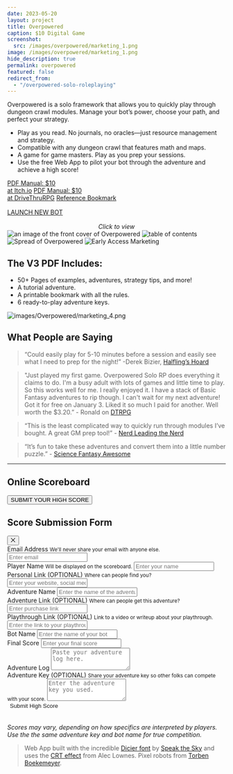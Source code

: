 ```yaml
---
date: 2023-05-20
layout: project
title: Overpowered
caption: $10 Digital Game
screenshot:
  src: /images/overpowered/marketing_1.png
image: /images/overpowered/marketing_1.png
hide_description: true
permalink: overpowered
featured: false
redirect_from:
  - "/overpowered-solo-roleplaying"
---
```


Overpowered is a solo framework that allows you to quickly play through dungeon crawl modules. Manage your bot’s power, choose your path, and perfect your strategy. 

- Play as you read. No journals, no oracles—just resource management and strategy.
- Compatible with any dungeon crawl that features math and maps.
- A game for game masters. Play as you prep your sessions.
- Use the free Web App to pilot your bot through the adventure and achieve a high score!

<div class="shopping-buttons" style="border: none;">
<a target="_blank" href="https://technicalgrimoire.itch.io/overpowered" class="btn btn-primary itchBTN">PDF Manual: $10<br>at Itch.io</a>
<a target="_blank" href="https://legacy.drivethrurpg.com/product/421856/Overpowered-Solo-Roleplaying" class="btn btn-primary dtrpgBTN">PDF Manual: $10<br>at DriveThruRPG</a>
<a target="_blank" href="/images/overpowered/Bookmark.pdf" class="btn btn-primary">Reference Bookmark</a>
</div>

<div class="row" style="justify-content: center;">
  <div style="margin:1rem 0rem;" class="overBar1 col-2"></div>
  <a target="_blank" href="/overpowered-app" class="col-6 btn btn-primary btn-OP">LAUNCH NEW BOT</a>
  <div style="margin:1rem 0rem;" class="overBar2 col-2"></div>
</div>

<div id="images" class="shopping-images">
<p style="margin: 0px;padding:0px;text-align:center;font-style:italic;">Click to view</p>
<img src="/images/overpowered/V3Manual_1.png" alt="an image of the front cover of Overpowered">
<img src="/images/overpowered/pages_1.png" alt="table of contents">
<img src="/images/Overpowered/pages_2.png" alt="Spread of Overpowered">
<img src="/images/Overpowered/pages_3.png" alt="Early Access Marketing">
</div>

## The V3 PDF Includes:

- 50+ Pages of examples, adventures, strategy tips, and more!
- A tutorial adventure.
- A printable bookmark with all the rules.
- 6 ready-to-play adventure keys.

<img src="/images/Overpowered/marketing_4.png" alt="images/Overpowered/marketing_4.png">

## What People are Saying

> “Could easily play for 5-10 minutes before a session and easily see what I need to prep for the night!” -Derek Bizier, [Halfling’s Hoard](https://halflingshoard.wordpress.com/about/)

> "Just played my first game. Overpowered Solo RP does everything it claims to do. I'm a busy adult with lots of games and little time to play. So this works well for me. I really enjoyed it. I have a stack of Basic Fantasy adventures to rip though. I can't wait for my next adventure! Got it for free on January 3. Liked it so much I paid for another. Well worth the $3.20.” - Ronald on [DTRPG](https://www.drivethrurpg.com/en/product/421856/overpowered)

> “This is the least complicated way to quickly run through modules I’ve bought. A great GM prep tool!” - [Nerd Leading the Nerd](https://www.youtube.com/watch?v=U-Oy0Yn_sV4)

> “It’s fun to take these adventures and convert them into a little number puzzle.” - [Science Fantasy Awesome](https://www.youtube.com/watch?v=lHPakkHDEbc)

<hr class="endShoppingImages">

## Online Scoreboard

<div class="shopping-buttons" style="border-bottom: none;">
  <button class="btn btn-primary" onClick="openSubmitModal()">SUBMIT YOUR HIGH SCORE</button>
</div>

<!--Hidden High Score Submission Form!-->
<section id="submitModal" class="overpoweredModal modal-hidden">
  <div class="row">
    <h2>Score Submission Form</h2>
    <button class="modal-close">⨉</button>
  </div>
  <form name="overpoweredScoreboard" method="POST" data-netlify="true" netlify-honeypot="bot-field">
    <p style="display:none;">
    <label>
      Don’t fill this out if you’re human: <input name="bot-field" />
    </label>
  </p>
    <div class="form-group">
      <label for="overpoweredEmail">Email Address</label>
      <small id="emailHelp" class="form-text text-muted">We'll never share your email with anyone else.</small>
      <input type="email" name="overpoweredEmail" class="form-control" required id="overpoweredEmail" aria-describedby="emailHelp" placeholder="Enter email">
    </div>
    <div class="form-group">
      <label for="overpoweredName">Player Name</label>
      <small id="nameHelp" class="form-text text-muted">Will be displayed on the scoreboard.</small>
      <input type="text" name="overpoweredName" class="form-control" required id="overpoweredName" aria-describedby="nameHelp" placeholder="Enter your name">
    </div>
    <div class="form-group">
      <label for="overpoweredLink">Personal Link (OPTIONAL)</label>
      <small id="linkHelp" class="form-text text-muted">Where can people find you?</small>
      <input type="text" class="form-control" id="overpoweredLink" name="overpoweredLink" aria-describedby="linkHelp"
        placeholder="Enter your website, social media, etc">
    </div>
    <div class="form-group">
      <label for="overpoweredAdventure">Adventure Name</label>
      <input type="text" class="form-control" id="overpoweredAdventure" required name="overpoweredAdventure" aria-describedby="adventureHelp" placeholder="Enter the name of the adventure you played">
    </div>
    <div class="form-group">
      <label for="overpoweredAdventureLink">Adventure Link (OPTIONAL)</label>
      <small id="adventureLinkHelp" class="form-text text-muted">Where can people get this adventure?</small>
      <input type="text" class="form-control" id="overpoweredAdventureLink" name="overpoweredAdventureLink" aria-describedby="adventureLinkHelp" placeholder="Enter purchase link">
    </div>
    <div class="form-group">
      <label for="playthroughLink">Playthrough Link (OPTIONAL)</label>
      <small id="adventureLinkHelp" class="form-text text-muted">Link to a video or writeup about your playthrough.</small>
      <input type="text" class="form-control" id="playthroughLink" name="playthroughLink" aria-describedby="playthroughLinkHelp"
        placeholder="Enter the link to your playthrough">
    </div>
    <div class="form-group">
      <label for="botName">Bot Name</label>
      <input type="text" class="form-control" id="botName" name="botName" required aria-describedby="botNameHelp" placeholder="Enter the name of your bot">
    </div>
    <div class="form-group">
      <label for="finalScore">Final Score</label>
      <input type="text" class="form-control" id="finalScore" name="finalScore" required aria-describedby="finalScoreHelp" placeholder="Enter your final score">
    </div>
    <div class="form-group">
      <label for="overpoweredAdventureLog">Adventure Log</label>
      <textarea class="form-control" id="overpoweredAdventureLog" name="overpoweredAdventureLog" required rows="3" placeholder="Paste your adventure log here."></textarea>
    </div>
    <div class="form-group">
      <label for="overpoweredAdventureKey">Adventure Key (OPTIONAL)</label>
      <small id="adventureLinkHelp" class="form-text text-muted">Share your adventure key so other folks can compete with your score.</small>
      <textarea class="form-control" id="overpoweredAdventureKey" name="overpoweredAdventureKey" rows="3" placeholder="Enter the adventure key you used."></textarea>
    </div>
    <button type="submit" class="btn btn-primary"
      style="color: var(--OPwhite);background-color: var(--OPd6);border: none;">Submit High Score</button>
  </form>
</section>

<div class="modal-overlay modal-hidden"></div>

<table class="overpowered-scores" id="overpowered-table">
</table>

*Scores may vary, depending on how specifics are interpreted by players. Use the the same adventure key and bot name for true competition.*

> Web App built with the incredible [Dicier font](https://speakthesky.itch.io/typeface-dicier) by [Speak the Sky](https://speakthesky.com/) and uses the [CRT effect](http://aleclownes.com/2017/02/01/crt-display.html) from Alec Lownes. Pixel robots from [Torben Boekemeyer]([https://mounirtohami.itch.io/26-animated-pixelart-robots](https://torbenboekemeyer.me/)).

<script async src="/assets/generator_resources/overpoweredScoreboard.js" language="javascript" type="text/javascript"></script>
